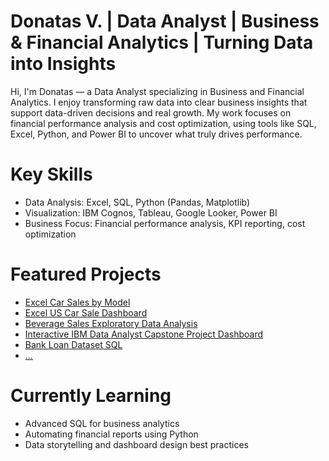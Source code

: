 # Donatas V. | Data Analyst | Business & Financial Analytics | Turning Data into Insights

Hi, I'm Donatas — a Data Analyst specializing in Business and Financial Analytics.
I enjoy transforming raw data into clear business insights that support data-driven decisions and real growth.
My work focuses on financial performance analysis and cost optimization, using tools like SQL, Excel, Python, and Power BI to uncover what truly drives performance.

# Key Skills
- Data Analysis: Excel, SQL, Python (Pandas, Matplotlib)
- Visualization: IBM Cognos, Tableau, Google Looker, Power BI
- Business Focus: Financial performance analysis, KPI reporting, cost optimization

# Featured Projects
- [Excel Car Sales by Model](excel-projects/CarSalesByModel.xlsx)
- [Excel US Car Sale Dashboard](excel-projects/Car_Sales_Kaggle.xlsx)
- [Beverage Sales Exploratory Data Analysis](https://github.com/DonatasV-analytics/DonatasV-analytics/blob/main/Beverage_sales.ipynb)
- [Interactive IBM Data Analyst Capstone Project Dashboard](https://lookerstudio.google.com/s/iRPAB_6Vw1w)
- [Bank Loan Dataset SQL](https://github.com/DonatasV-analytics/DonatasV-analytics/blob/main/SQL%20Loan%20Data%20Analysis/loan_analysis.sql)
- [...](link_here)

# Currently Learning
- Advanced SQL for business analytics
- Automating financial reports using Python
- Data storytelling and dashboard design best practices

